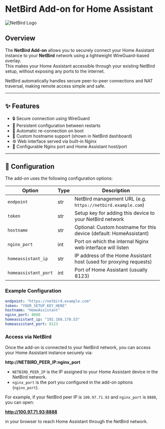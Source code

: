# NetBird Add-on for Home Assistant

![NetBird Logo](https://community-assets.home-assistant.io/original/4X/a/0/b/a0b9bbbc720a7a8638537bfd2dfc0c91f6a92dfe.png)

## Overview

The **NetBird Add-on** allows you to securely connect your Home Assistant instance to your **NetBird** network using a lightweight WireGuard-based overlay.  
This makes your Home Assistant accessible through your existing NetBird setup, without exposing any ports to the internet.

NetBird automatically handles secure peer-to-peer connections and NAT traversal, making remote access simple and safe.

---

## ✨ Features

- 🔒 Secure connection using WireGuard
- 🔗 Persistent configuration between restarts
- 🧠 Automatic re-connection on boot
- 🧰 Custom hostname support (shown in NetBird dashboard)
- ⚙️ Web interface served via built-in Nginx
- 🔧 Configurable Nginx port and Home Assistant host/port

---

## 🧩 Configuration

The add-on uses the following configuration options:

| Option               | Type | Description |
|----------------------|------|-------------|
| `endpoint`           | str  | NetBird management URL (e.g. `https://netbird.example.com`) |
| `token`              | str  | Setup key for adding this device to your NetBird network |
| `hostname`           | str  | Optional: Custom hostname for this device (default: HomeAssistant) |
| `nginx_port`         | int  | Port on which the internal Nginx web interface will listen |
| `homeassistant_ip`   | str  | IP address of the Home Assistant host (used for proxying requests) |
| `homeassistant_port` | int  | Port of Home Assistant (usually 8123) |

### Example Configuration

```yaml
endpoint: "https://netbird.example.com"
token: "YOUR_SETUP_KEY_HERE"
hostname: "HomeAssistant"
nginx_port: 8888
homeassistant_ip: "192.168.178.53"
homeassistant_port: 8123
```
### Access via NetBird

Once the add-on is connected to your NetBird network, you can access your Home Assistant instance securely via:

**http://NETBIRD_PEER_IP:nginx_port**

- `NETBIRD_PEER_IP` is the IP assigned to your Home Assistant device in the NetBird network.  
- `nginx_port` is the port you configured in the add-on options (`nginx_port`).  

For example, if your NetBird peer IP is `100.97.71.93` and `nginx_port` is `8888`, you can open:

**http://100.97.71.93:8888**

in your browser to reach Home Assistant through the NetBird network.

